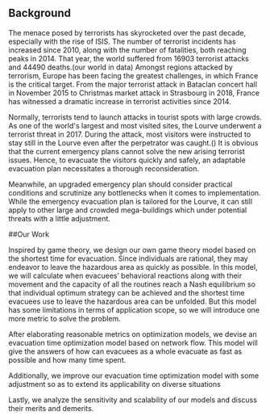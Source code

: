 ## Background 

The menace posed by terrorists has skyrocketed over the past decade, especially with the rise of ISIS.  The number of terrorist incidents has increased since 2010, along with the number of fatalities, both reaching peaks in 2014. That year, the world suffered from 16903 terrorist attacks and 44490 deaths.(our world in data) Amongst regions attacked by terrorism, Europe has been facing the greatest challenges, in which France is the critical target. From the major terrorist attack in Bataclan concert hall in November 2015 to Christmas market attack in Strasbourg in 2018, France has witnessed a dramatic increase in terrorist activities since 2014.

Normally, terrorists tend to launch attacks in tourist spots with large crowds. As one of the world's largest and most visited sites, the Lourve underwent a terrorist threat in 2017. During the attack, most visitors were instructed to stay still in the Lourve even after the perpetrator was caught.() It is obvious that the current emergency plans cannot solve the new arising terrorist issues. Hence, to evacuate the visitors quickly and safely, an adaptable evacuation plan necessitates a thorough reconsideration. 

Meanwhile, an upgraded emergency plan should consider practical conditions and scrutinize any bottlenecks when it comes to implementation. While the emergency evacuation plan is tailored for the Lourve, it can still apply to other large and crowded mega-buildings which under potential threats with a little adjustment.

##Our Work 

Inspired by game theory, we design our own game theory model based on the shortest time for evacuation. Since individuals are rational, they may endeavor to leave the hazardous area as quickly as possible. In this model, we will calculate when evacuees’ behavioral reactions along with their movement and the capacity of all the routines reach a Nash equilibrium so that individual optimum strategy can be achieved and the shortest time evacuees use to leave the hazardous area can be unfolded. But this model has some limitations in terms of application scope, so we will introduce one more metric to solve the problem.

After elaborating reasonable metrics on optimization models, we devise an evacuation time optimization model based on network flow. This model will give the answers of how can evacuees as a whole evacuate as fast as possible and how many time spent. 

Additionally, we improve our evacuation time optimization model with some adjustment  so as to extend its applicability on diverse situations

Lastly, we analyze the sensitivity and scalability of our models and discuss their merits and demerits.

